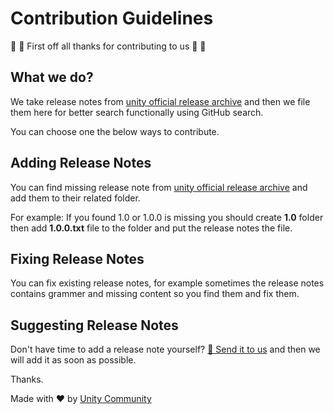 # Contribution Guidelines

:clap: :tada: First off all thanks for contributing to us :tada: :clap:

## What we do?

We take release notes from [unity official release archive](https://unity3d.com/unity/get-unity/archive) and 
then we file them here for better search functionally using GitHub search.

You can choose one the below ways to contribute.

## Adding Release Notes

You can find missing release note from [unity official release archive](https://unity3d.com/unity/get-unity/archive) and add them to their 
related folder.

For example: If you found 1.0 or 1.0.0 is missing you should create **1.0** folder then add **1.0.0.txt** file to the folder and 
put the release notes the file.

## Fixing Release Notes

You can fix existing release notes, for example sometimes the release notes contains grammer and missing content so you find them and fix them.

## Suggesting Release Notes

Don't have time to add a release note yourself? [:postbox: Send it to us](https://github.com/UnityCommunity/UnityReleaseNotes/issues) and then we will add it as soon as possible.

Thanks.

Made with :heart: by [Unity Community](https://github.com/UnityCommunity/)
